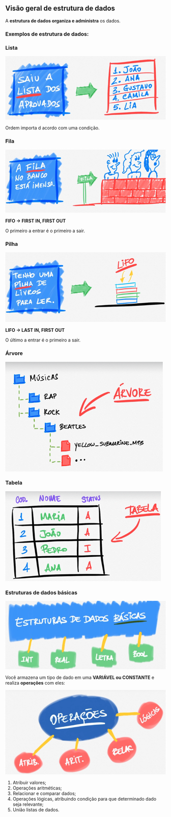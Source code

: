 ## Visão geral de estrutura de dados

A **estrutura de dados organiza e administra** os dados.

### Exemplos de estrutura de dados:

### Lista

![Untitled](../ASSETS/4.jpg)

Ordem importa d acordo com uma condição.

### Fila

![Untitled](../ASSETS/5.jpg)

**FIFO → FIRST IN, FIRST OUT**

O primeiro a entrar é o primeiro a sair.

### Pilha

![Untitled](../ASSETS/6.jpg)

**LIFO → LAST IN, FIRST OUT**

O último a entrar é o primeiro a sair.

### Árvore

![Untitled](../ASSETS/7.jpg)

### Tabela

![Untitled](../ASSETS/8.jpg)

### Estruturas de dados básicas

![Untitled](../ASSETS/9.jpg)

Você armazena um tipo de dado em uma **VARIÁVEL ou CONSTANTE** e realiza **operações** com eles:

![Untitled](../ASSETS/10.jpg)

1. Atribuir valores;
2. Operações aritméticas;
3. Relacionar e comparar dados;
4. Operações lógicas, atribuindo condição para que determinado dado seja relevante;
5. União listas de dados.